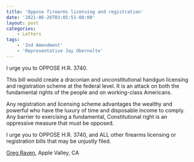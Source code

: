 ```yaml
---
title: 'Oppose firearms licensing and registration'
date: '2021-06-26T03:05:51-08:00'
layout: post
categories:
    - Letters
tags:
    - '2nd Amendment'
    - 'Representative Jay Obernolte'
---
```


I urge you to OPPOSE H.R. 3740.

This bill would create a draconian and unconstitutional handgun licensing and registration scheme at the federal level. It is an attack on both the fundamental rights of the people and on working-class Americans.

Any registration and licensing scheme advantages the wealthy and powerful who have the luxury of time and disposable income to comply. Any barrier to exercising a fundamental, Constitutional right is an oppressive measure that must be opposed.

I urge you to OPPOSE H.R. 3740, and ALL other firearms licensing or registration bills that may be unjustly filed.

[Greg Raven](https://www.gregraven.org/), Apple Valley, CA